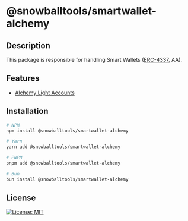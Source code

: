 # @snowballtools/smartwallet-alchemy

## Description

This package is responsible for handling Smart Wallets ([ERC-4337](https://eips.ethereum.org/EIPS/eip-4337), AA).

## Features

- [Alchemy Light Accounts](https://www.alchemy.com/)

## Installation

```zsh
# NPM
npm install @snowballtools/smartwallet-alchemy

# Yarn
yarn add @snowballtools/smartwallet-alchemy

# PNPM
pnpm add @snowballtools/smartwallet-alchemy

# Bun
bun install @snowballtools/smartwallet-alchemy
```

## License

[![License: MIT](https://img.shields.io/badge/License-MIT-yellow.svg)](https://opensource.org/licenses/MIT)
